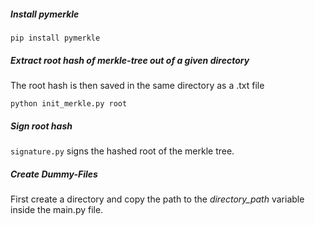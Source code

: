 ##### **Install pymerkle**

`pip install pymerkle`

##### **Extract root hash of merkle-tree out of a given directory**
The root hash is then saved in the same directory as a .txt file

`python init_merkle.py root`

##### **Sign root hash**
`signature.py` signs the hashed root of the merkle tree. 

##### **Create Dummy-Files**
First create a directory and copy the path to the _directory_path_ 
variable inside the main.py file.